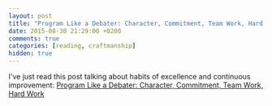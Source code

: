 ```yaml
---
layout: post
title: "Program Like a Debater: Character, Commitment, Team Work, Hard Work - by Rob Mulholand @ 8th light"
date: 2015-08-30 21:29:00 +0200
comments: true
categories: [reading, craftmanship]
hidden: true
---
```

I've just read this post talking about habits of excellence and continuous improvement: [Program Like a Debater: Character, Commitment, Team Work, Hard Work](https://blog.8thlight.com/rob-mulholand/2015/08/28/program-like-debater.html)

